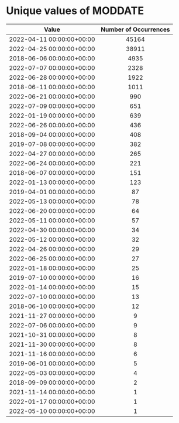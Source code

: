 
Unique values of MODDATE
========================

|Value|Number of Occurrences|
| :---: | :---: |
|2022-04-11 00:00:00+00:00|45164|
|2022-04-25 00:00:00+00:00|38911|
|2018-06-06 00:00:00+00:00|4935|
|2022-07-07 00:00:00+00:00|2328|
|2022-06-28 00:00:00+00:00|1922|
|2018-06-11 00:00:00+00:00|1011|
|2022-06-21 00:00:00+00:00|990|
|2022-07-09 00:00:00+00:00|651|
|2022-01-19 00:00:00+00:00|639|
|2022-06-26 00:00:00+00:00|436|
|2018-09-04 00:00:00+00:00|408|
|2019-07-08 00:00:00+00:00|382|
|2022-04-27 00:00:00+00:00|265|
|2022-06-24 00:00:00+00:00|221|
|2018-06-07 00:00:00+00:00|151|
|2022-01-13 00:00:00+00:00|123|
|2019-04-01 00:00:00+00:00|87|
|2022-05-13 00:00:00+00:00|78|
|2022-06-20 00:00:00+00:00|64|
|2022-05-11 00:00:00+00:00|57|
|2022-04-30 00:00:00+00:00|34|
|2022-05-12 00:00:00+00:00|32|
|2022-04-26 00:00:00+00:00|29|
|2022-06-25 00:00:00+00:00|27|
|2022-01-18 00:00:00+00:00|25|
|2019-07-10 00:00:00+00:00|16|
|2022-01-14 00:00:00+00:00|15|
|2022-07-10 00:00:00+00:00|13|
|2018-06-10 00:00:00+00:00|12|
|2021-11-27 00:00:00+00:00|9|
|2022-07-06 00:00:00+00:00|9|
|2021-10-31 00:00:00+00:00|8|
|2021-11-30 00:00:00+00:00|8|
|2021-11-16 00:00:00+00:00|6|
|2019-06-01 00:00:00+00:00|5|
|2022-05-03 00:00:00+00:00|4|
|2018-09-09 00:00:00+00:00|2|
|2021-11-14 00:00:00+00:00|1|
|2022-01-17 00:00:00+00:00|1|
|2022-05-10 00:00:00+00:00|1|
